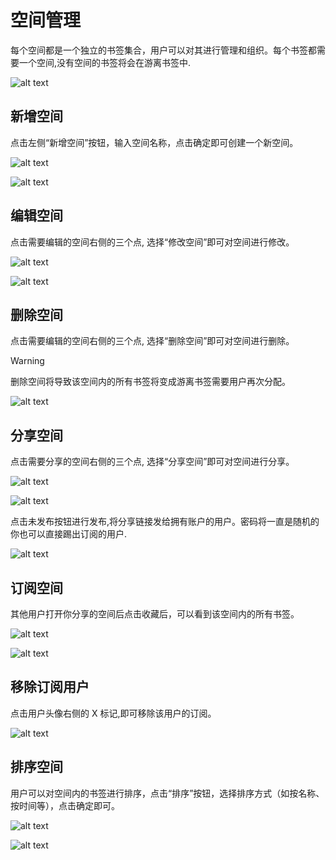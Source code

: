 # 空间管理

每个空间都是一个独立的书签集合，用户可以对其进行管理和组织。每个书签都需要一个空间,没有空间的书签将会在游离书签中.

![alt text](<../static/CleanShot 2025-09-04 at 09.21.58.png>)

## 新增空间

点击左侧“新增空间”按钮，输入空间名称，点击确定即可创建一个新空间。

![alt text](<../static/CleanShot 2025-09-04 at 09.23.38.png>)

![alt text](<../static/CleanShot 2025-09-04 at 09.24.11.png>)

## 编辑空间

点击需要编辑的空间右侧的三个点, 选择“修改空间”即可对空间进行修改。

![alt text](<../static/CleanShot 2025-09-04 at 09.24.46.png>)

![alt text](<../static/CleanShot 2025-09-04 at 09.25.22.png>)

## 删除空间

点击需要编辑的空间右侧的三个点, 选择“删除空间”即可对空间进行删除。

> [!WARNING]
> 删除空间将导致该空间内的所有书签将变成游离书签需要用户再次分配。

![alt text](<../static/CleanShot 2025-09-04 at 09.25.46.png>)

## 分享空间

点击需要分享的空间右侧的三个点, 选择“分享空间”即可对空间进行分享。

![alt text](<../static/CleanShot 2025-09-04 at 09.27.52.png>)

![alt text](<../static/CleanShot 2025-09-04 at 09.28.08.png>)

点击未发布按钮进行发布,将分享链接发给拥有账户的用户。密码将一直是随机的你也可以直接踢出订阅的用户.

![alt text](<../static/CleanShot 2025-09-04 at 09.28.35.png>)

## 订阅空间

其他用户打开你分享的空间后点击收藏后，可以看到该空间内的所有书签。

![alt text](<../static/CleanShot 2025-09-04 at 09.32.09.png>)

![alt text](<../static/CleanShot 2025-09-04 at 09.33.03.png>)

## 移除订阅用户

点击用户头像右侧的 X 标记,即可移除该用户的订阅。

![alt text](<../static/CleanShot 2025-09-04 at 09.33.51.png>)

## 排序空间

用户可以对空间内的书签进行排序，点击“排序”按钮，选择排序方式（如按名称、按时间等），点击确定即可。

![alt text](<../static/CleanShot 2025-09-04 at 09.47.51.png>)

![alt text](<../static/CleanShot 2025-09-04 at 09.48.02.png>)